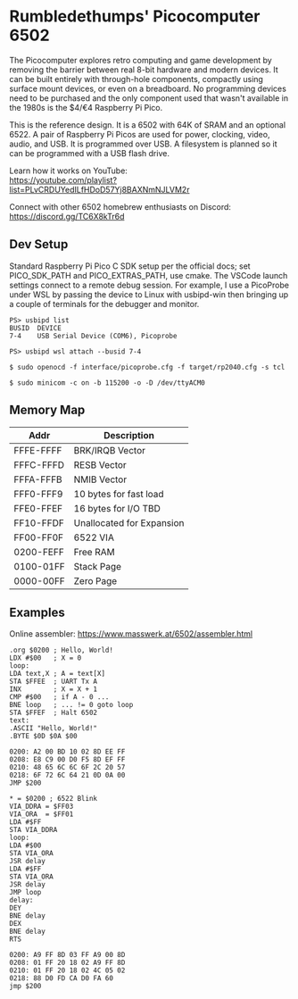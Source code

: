 # Rumbledethumps' Picocomputer 6502

The Picocomputer explores retro computing and game development by removing the barrier between real 8-bit hardware and modern devices. It can be built entirely with through-hole components, compactly using surface mount devices, or even on a breadboard. No programming devices need to be purchased and the only component used that wasn't available in the 1980s is the $4/€4 Raspberry Pi Pico.

This is the reference design. It is a 6502 with 64K of SRAM and an optional 6522. A pair of Raspberry Pi Picos are used for power, clocking, video, audio, and USB. It is programmed over USB. A filesystem is planned so it can be programmed with a USB flash drive.

Learn how it works on YouTube:<br>
https://youtube.com/playlist?list=PLvCRDUYedILfHDoD57Yj8BAXNmNJLVM2r

Connect with other 6502 homebrew enthusiasts on Discord:<br>
https://discord.gg/TC6X8kTr6d

## Dev Setup
Standard Raspberry Pi Pico C SDK setup per the official docs; set PICO_SDK_PATH and PICO_EXTRAS_PATH, use cmake. The VSCode launch settings connect to a remote debug session. For example, I use a PicoProbe under WSL by passing the device to Linux with usbipd-win then bringing up a couple of terminals for the debugger and monitor.

```
PS> usbipd list
BUSID  DEVICE
7-4    USB Serial Device (COM6), Picoprobe

PS> usbipd wsl attach --busid 7-4
```
```
$ sudo openocd -f interface/picoprobe.cfg -f target/rp2040.cfg -s tcl
```
```
$ sudo minicom -c on -b 115200 -o -D /dev/ttyACM0
```

## Memory Map

| Addr | Description
| - | -
| FFFE-FFFF | BRK/IRQB Vector
| FFFC-FFFD | RESB Vector
| FFFA-FFFB | NMIB Vector
| FFF0-FFF9 | 10 bytes for fast load
| FFE0-FFEF | 16 bytes for I/O TBD
| FF10-FFDF | Unallocated for Expansion
| FF00-FF0F | 6522 VIA
| 0200-FEFF | Free RAM
| 0100-01FF | Stack Page
| 0000-00FF | Zero Page

## Examples
Online assembler:
https://www.masswerk.at/6502/assembler.html
```
.org $0200 ; Hello, World!
LDX #$00   ; X = 0
loop:
LDA text,X ; A = text[X]
STA $FFEE  ; UART Tx A
INX        ; X = X + 1
CMP #$00   ; if A - 0 ...
BNE loop   ; ... != 0 goto loop
STA $FFEF  ; Halt 6502
text:
.ASCII "Hello, World!"
.BYTE $0D $0A $00
```
```
0200: A2 00 BD 10 02 8D EE FF
0208: E8 C9 00 D0 F5 8D EF FF
0210: 48 65 6C 6C 6F 2C 20 57
0218: 6F 72 6C 64 21 0D 0A 00
JMP $200
```

```
* = $0200 ; 6522 Blink
VIA_DDRA = $FF03
VIA_ORA  = $FF01
LDA #$FF
STA VIA_DDRA
loop:
LDA #$00
STA VIA_ORA
JSR delay
LDA #$FF
STA VIA_ORA
JSR delay
JMP loop
delay:
DEY
BNE delay
DEX
BNE delay
RTS
```
```
0200: A9 FF 8D 03 FF A9 00 8D
0208: 01 FF 20 18 02 A9 FF 8D
0210: 01 FF 20 18 02 4C 05 02
0218: 88 D0 FD CA D0 FA 60
jmp $200
```
